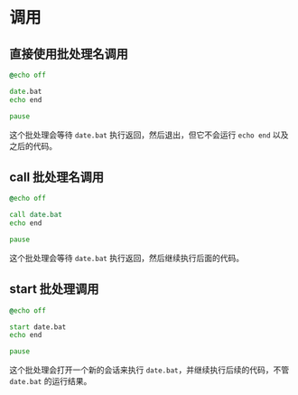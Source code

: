 # 调用

## 直接使用批处理名调用

```bat
@echo off

date.bat
echo end

pause
```

这个批处理会等待 `date.bat` 执行返回，然后退出，但它不会运行 `echo end` 以及之后的代码。


## call 批处理名调用

```bat
@echo off

call date.bat
echo end

pause
```

这个批处理会等待 `date.bat` 执行返回，然后继续执行后面的代码。


##  start 批处理调用

```bat
@echo off

start date.bat
echo end

pause
```

这个批处理会打开一个新的会话来执行 `date.bat`，并继续执行后续的代码，不管 `date.bat` 的运行结果。
